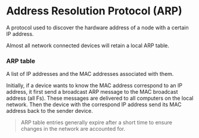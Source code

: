 # Address Resolution Protocol (ARP)

A protocol used to discover the hardware address of a node with a certain IP address.

Almost all network connected devices will retain a local ARP table.

### **ARP table**

A list of IP addresses and the MAC addresses associated with them.

Initially, if a device wants to know the MAC address correspond to an IP address, it first send a broadcast ARP message to the MAC broadcast address (all Fs). These messages are delivered to all computers on the local network. Then the device with the correspond IP address send its MAC address back to the sender device.

> ARP table entries generally expire after a short time to ensure changes in the network are accounted for.
